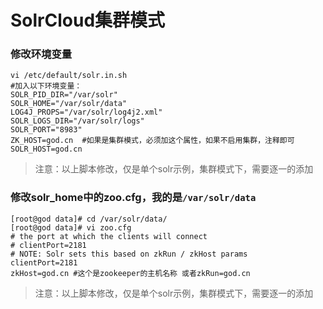 # SolrCloud集群模式

### 修改环境变量

```
vi /etc/default/solr.in.sh
#加入以下环境变量：
SOLR_PID_DIR="/var/solr"
SOLR_HOME="/var/solr/data"
LOG4J_PROPS="/var/solr/log4j2.xml"
SOLR_LOGS_DIR="/var/solr/logs"
SOLR_PORT="8983"
ZK_HOST=god.cn  #如果是集群模式，必须加这个属性，如果不启用集群，注释即可
SOLR_HOST=god.cn
```

> 注意：以上脚本修改，仅是单个solr示例，集群模式下，需要逐一的添加

### 修改solr\_home中的zoo.cfg，我的是`/var/solr/data`

```
[root@god data]# cd /var/solr/data/
[root@god data]# vi zoo.cfg 
# the port at which the clients will connect
# clientPort=2181
# NOTE: Solr sets this based on zkRun / zkHost params
clientPort=2181
zkHost=god.cn #这个是zookeeper的主机名称 或者zkRun=god.cn
```

> 注意：以上脚本修改，仅是单个solr示例，集群模式下，需要逐一的添加



